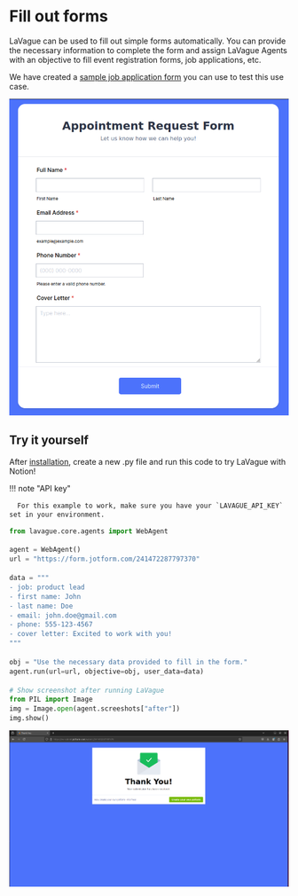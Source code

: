# Fill out forms

LaVague can be used to fill out simple forms automatically. You can provide the necessary information to complete the form and assign LaVague Agents with an objective to fill event registration forms, job applications, etc. 

We have created a [sample job application form](https://form.jotform.com/241472287797370) you can use to test this use case. 

![form](../../assets/form.png)

## Try it yourself

After [installation](../get-started/quick-tour.md), create a new .py file and run this code to try LaVague with Notion!

!!! note "API key"
      
      For this example to work, make sure you have your `LAVAGUE_API_KEY` set in your environment.

```python
from lavague.core.agents import WebAgent

agent = WebAgent()
url = "https://form.jotform.com/241472287797370"

data = """
- job: product lead
- first name: John
- last name: Doe
- email: john.doe@gmail.com
- phone: 555-123-4567
- cover letter: Excited to work with you!
"""

obj = "Use the necessary data provided to fill in the form."
agent.run(url=url, objective=obj, user_data=data)

# Show screenshot after running LaVague
from PIL import Image
img = Image.open(agent.screeshots["after"])
img.show()
```
![after screenshot](../../assets/screenshot-form.png)

